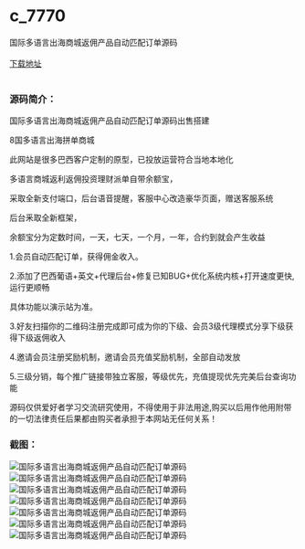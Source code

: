 # c_7770
国际多语言出海商城返佣产品自动匹配订单源码
<br/></br>
[下载地址](https://www.uuid2.com/7770.html "下载地址")
<br/></br>
<h3>源码简介：</h3>
<p>国际多语言出海商城返佣产品自动匹配订单源码出售搭建<p>
<p>8国多语言出海拼单商城<p>
<p>此网站是很多巴西客户定制的原型，已投放运营符合当地本地化<p>
<p>多语言商城返利返佣投资理财派单自带余额宝，<p>
<p>采取全新支付端口，后台语音提醒，客服中心改造豪华页面，赠送客服系统<p>
<p>后台釆取全新框架，<p>
<p>余额宝分为定数时间，一天，七天，一个月，一年，合约到就会产生收益<p>
<p>1.会员自动匹配订单，获得佣金收入。<p>
<p>2.添加了巴西葡语+英文+代理后台+修复已知BUG+优化系统内核+打开速度更快,运行更顺畅<p>
<p>具体功能以演示站为准。<p>
<p>3.好友扫描你的二维码注册完成即可成为你的下级、会员3级代理模式分享下级获得下级返佣收入<p>
<p>4.邀请会员注册奖励机制，邀请会员充值奖励机制，全部自动发放<p>
<p>5.三级分销，每个推广链接带独立客服，等级优先，充值提现优先完美后台查询功能<p>
<p>源码仅供爱好者学习交流研究使用，不得使用于非法用途,购买以后用作他用附带的一切法律责任后果都由购买者承担于本网站无任何关系！<p>
<h3>截图：</h3>
<img src="https://www.uuid2.com/wp-content/uploads/img/pro/20220403/16489669628601.jpg" alt="国际多语言出海商城返佣产品自动匹配订单源码"><img src="https://www.uuid2.com/wp-content/uploads/img/pro/20220403/1648966962206.jpg" alt="国际多语言出海商城返佣产品自动匹配订单源码"><img src="https://www.uuid2.com/wp-content/uploads/img/pro/20220403/16489669627804.jpg" alt="国际多语言出海商城返佣产品自动匹配订单源码"><img src="https://www.uuid2.com/wp-content/uploads/img/pro/20220403/16489669623881.jpg" alt="国际多语言出海商城返佣产品自动匹配订单源码"><img src="https://www.uuid2.com/wp-content/uploads/img/pro/20220403/16489669648780.png" alt="国际多语言出海商城返佣产品自动匹配订单源码"><img src="https://www.uuid2.com/wp-content/uploads/img/pro/20220403/16489669651382.png" alt="国际多语言出海商城返佣产品自动匹配订单源码"><img src="https://www.uuid2.com/wp-content/uploads/img/pro/20220403/16489669664719.png" alt="国际多语言出海商城返佣产品自动匹配订单源码">
